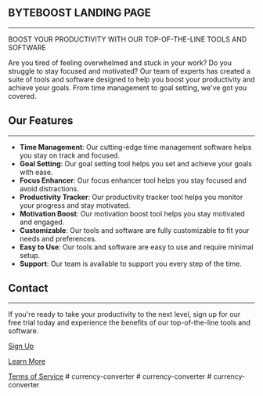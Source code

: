 ## BYTEBOOST LANDING PAGE
--------------
BOOST YOUR PRODUCTIVITY WITH OUR TOP-OF-THE-LINE TOOLS AND SOFTWARE

Are you tired of feeling overwhelmed and stuck in your work? Do you struggle to stay focused and motivated?
Our team of experts has created a suite of tools and software designed to help you boost your productivity and 
achieve your goals. From time management to goal setting, we've got you covered.

## Our Features
------------
- **Time Management**: Our cutting-edge time management software helps you stay on track and focused.
- **Goal Setting**: Our goal setting tool helps you set and achieve your goals with ease.
- **Focus Enhancer**: Our focus enhancer tool helps you stay focused and avoid distractions.
- **Productivity Tracker**: Our productivity tracker tool helps you monitor your progress and stay motivated.
- **Motivation Boost**: Our motivation boost tool helps you stay motivated and engaged.
- **Customizable**: Our tools and software are fully customizable to fit your needs and preferences.
- **Easy to Use**: Our tools and software are easy to use and require minimal setup.
- **Support**: Our team is available to support you every step of the time.

## Contact 
---------
If you're ready to take your productivity to the next level, sign up for our free trial today
and experience the benefits of our top-of-the-line tools and software.

[Sign Up](#)

[Learn More](#)

[Terms of Service](#)
#   c u r r e n c y - c o n v e r t e r  
 #   c u r r e n c y - c o n v e r t e r  
 #   c u r r e n c y - c o n v e r t e r  
 
